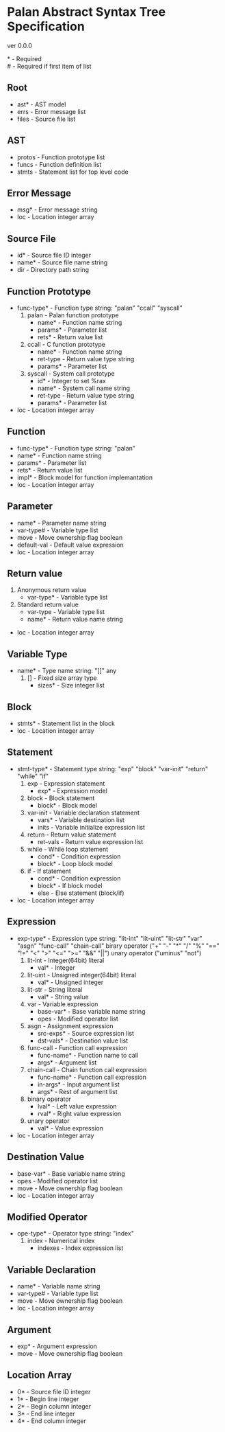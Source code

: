 Palan Abstract Syntax Tree Specification
========================================

ver 0.0.0  

\* - Required  
\# - Required if first item of list 

Root
----
* ast\* - AST model
* errs	- Error message list
* files - Source file list

AST
---
* protos - Function prototype list
* funcs - Function definition list
* stmts - Statement list for top level code

Error Message
-------------
* msg\* - Error message string
* loc - Location integer array

Source File
-----------
* id\* - Source file ID integer
* name\* - Source file name string
* dir - Directory path string

Function Prototype
------------------
* func-type\* - Function type string: "palan" "ccall" "syscall"
	1. palan - Palan function prototype
		* name\* - Function name string
		* params\* - Parameter list
		* rets\* - Return value list
	2. ccall - C function prototype
		* name\* - Function name string
		* ret-type - Return value type string
		* params\* - Parameter list
	3. syscall - System call prototype
		* id\* - Integer to set %rax
		* name\* - System call name string
		* ret-type - Return value type string
		* params\* - Parameter list
* loc - Location integer array

Function
--------
* func-type\* - Function type string: "palan"
* name\* - Function name string
* params\* - Parameter list
* rets\* - Return value list
* impl\* - Block model for function implemantation
* loc - Location integer array

Parameter
---------
* name\* - Parameter name string
* var-type\# - Variable type list
* move - Move ownership flag boolean
* default-val - Default value expression
* loc - Location integer array

Return value
------------
1. Anonymous return value
	* var-type\* - Variable type list
2. Standard return value
	* var-type - Variable type list
	* name\* - Return value name string
* loc - Location integer array

Variable Type
-------------
* name\* - Type name string: "[]" any
	1. [] - Fixed size array type
		* sizes\* - Size integer list

Block
------
* stmts\* - Statement list in the block
* loc - Location integer array

Statement
---------
* stmt-type\* - Statement type string:
	"exp" "block" "var-init" "return" "while" "if"
	1. exp - Expression statement
		* exp\* - Expression model
	2. block - Block statement
		* block\* - Block model
	3. var-init - Variable declaration statement
		* vars\* - Variable destination list
		* inits - Variable initialize expression list
	4. return - Return value statement
		* ret-vals - Return value expression list
	5. while - While loop statement
		* cond\* - Condition expression
		* block\* - Loop block model
	6. if - If statement
		* cond\* - Condition expression
		* block\* - If block model
		* else - Else statement (block/if)
* loc - Location integer array

Expression
----------
* exp-type\* - Expression type string:
	"lit-int" "lit-uint" "lit-str" "var"
	"asgn" "func-call" "chain-call"
	birary operator ("+" "-" "*" "/" "%" "==" "!=" "<" ">" "<=" ">=" "&&" "||")
	unary operator ("uminus" "not")
	1. lit-int - Integer(64bit) literal
		* val\* - Integer
	2. lit-uint - Unsigned integer(64bit) literal
		* val\* - Unsigned integer
	3. lit-str - String literal
		* val\* - String value
	4. var - Variable expression
		* base-var\* - Base variable name string
		* opes - Modified operator list
	5. asgn - Assignment expression
		* src-exps\* - Source expression list
		* dst-vals\* - Destination value list
	6. func-call - Function call expression
		* func-name\* - Function name to call
		* args\* - Argument list
	7. chain-call - Chain function call expression
		* func-name\* - Function call expression 
		* in-args\* - Input argument list
		* args\* - Rest of argument list
	8. binary operator
		* lval\* -	Left value expression
		* rval\* -	Right value expression
	9. unary operator
		* val\* -	Value expression
* loc - Location integer array

Destination Value
------------------
* base-var\* - Base variable name string
* opes - Modified operator list
* move - Move ownership flag boolean
* loc - Location integer array

Modified Operator
-----------------
* ope-type\* - Operator type string: "index"
	1. index - Numerical index
		* indexes - Index expression list

Variable Declaration
--------------------
* name\* - Variable name string
* var-type\# - Variable type list
* move - Move ownership flag boolean
* loc - Location integer array

Argument
--------
* exp\* - Argument expression
* move - Move ownership flag boolean

Location Array
--------------
* 0\* - Source file ID integer
* 1\* - Begin line integer
* 2\* - Begin column integer
* 3\* - End line integer
* 4\* - End column integer
